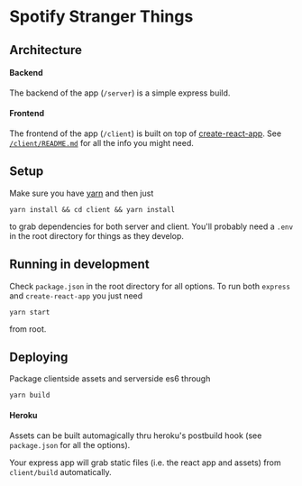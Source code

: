 # Spotify Stranger Things


## Architecture

#### Backend
The backend of the app (`/server`) is a simple express build.

#### Frontend
The frontend of the app (`/client`) is built on top of [create-react-app](https://github.com/facebookincubator/create-react-app). See [`/client/README.md`](https://github.com/JustFixNYC/who-owns-what/blob/master/client/README.md) for all the info you might need.

## Setup
Make sure you have [yarn](https://yarnpkg.com/en/)  and then just

```
yarn install && cd client && yarn install
```

to grab dependencies for both server and client. You'll probably need a `.env` in the root directory for things as they develop.

## Running in development
Check `package.json` in the root directory for all options. To run both `express` and `create-react-app` you just need

```
yarn start
```

from root.

## Deploying
Package clientside assets and serverside es6 through

```
yarn build
```

#### Heroku

Assets can be built automagically thru heroku's postbuild hook (see `package.json` for all the options).

Your express app will grab static files (i.e. the react app and assets) from `client/build` automatically.
